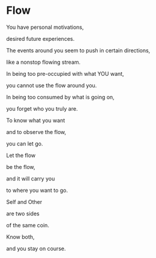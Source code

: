 # Flow
You have personal motivations,

desired future experiences.

The events around you seem to push in certain directions, 

like a nonstop flowing stream.


In being too pre-occupied with what YOU want,

you cannot use the flow around you.

In being too consumed by what is going on,

you forget who you truly are.


To know what you want

and to observe the flow,

you can let go.


Let the flow

be the flow,

and it will carry you

to where you want to go.


Self and Other

are two sides

of the same coin.


Know both,

and you stay on course.
